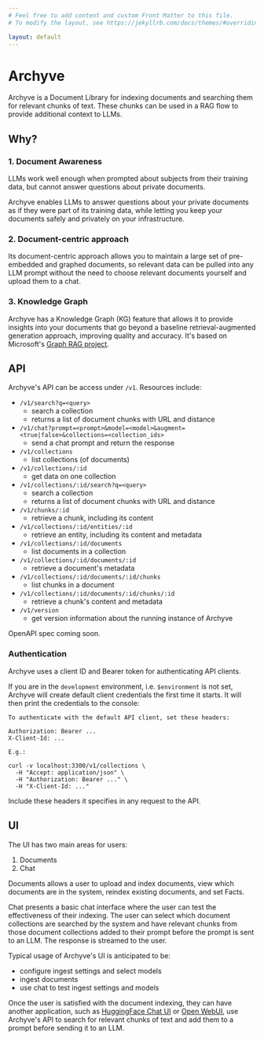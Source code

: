 ```yaml
---
# Feel free to add content and custom Front Matter to this file.
# To modify the layout, see https://jekyllrb.com/docs/themes/#overriding-theme-defaults

layout: default
---
```


# Archyve

Archyve is a Document Library for indexing documents and searching them for relevant chunks of text. These chunks can be used in a RAG flow to provide additional context to LLMs.

## Why?

### 1. Document Awareness

LLMs work well enough when prompted about subjects from their training data, but cannot answer questions about private documents.

Archyve enables LLMs to answer questions about your private documents as if they were part of its training data, while letting you keep your documents safely and privately on your infrastructure.

### 2. Document-centric approach

Its document-centric approach allows you to maintain a large set of pre-embedded and graphed documents, so relevant data can be pulled into any LLM prompt without the need to choose relevant documents yourself and upload them to a chat.

### 3. Knowledge Graph

Archyve has a Knowledge Graph (KG) feature that allows it to provide insights into your documents that go beyond a baseline retrieval-augmented generation approach, improving quality and accuracy. It's based on Microsoft's [Graph RAG project](https://github.com/microsoft/graphrag).

## API

Archyve's API can be access under `/v1`. Resources include:

- `/v1/search?q=<query>`
  - search a collection
  - returns a list of document chunks with URL and distance
- `/v1/chat?prompt=<prompt>&model=<model>&augment=<true|false>&collections=<collection_ids>`
  - send a chat prompt and return the response
- `/v1/collections`
  - list collections (of documents)
- `/v1/collections/:id`
  - get data on one collection
- `/v1/collections/:id/search?q=<query>`
  - search a collection
  - returns a list of document chunks with URL and distance
- `/v1/chunks/:id`
  - retrieve a chunk, including its content
- `/v1/collections/:id/entities/:id`
  - retrieve an entity, including its content and metadata
- `/v1/collections/:id/documents`
  - list documents in a collection
- `/v1/collections/:id/documents/:id`
  - retrieve a document's metadata
- `/v1/collections/:id/documents/:id/chunks`
  - list chunks in a document
- `/v1/collections/:id/documents/:id/chunks/:id`
  - retrieve a chunk's content and metadata
- `/v1/version`
  - get version information about the running instance of Archyve

OpenAPI spec coming soon.

### Authentication

Archyve uses a client ID and Bearer token for authenticating API clients.

If you are in the `development` environment, i.e. `$environment` is not set, Archyve will create default client credentials the first time it starts. It will then print the credentials to the console:

```
To authenticate with the default API client, set these headers:

Authorization: Bearer ...
X-Client-Id: ...

E.g.:

curl -v localhost:3300/v1/collections \
  -H "Accept: application/json" \
  -H "Authorization: Bearer ..." \
  -H "X-Client-Id: ..."
```

Include these headers it specifies in any request to the API.

## UI

The UI has two main areas for users:

1. Documents
2. Chat

Documents allows a user to upload and index documents, view which documents are in the system, reindex existing documents, and set Facts.

Chat presents a basic chat interface where the user can test the effectiveness of their indexing. The user can select which document collections are searched by the system and have relevant chunks from those document collections added to their prompt before the prompt is sent to an LLM. The response is streamed to the user.

Typical usage of Archyve's UI is anticipated to be:

- configure ingest settings and select models
- ingest documents
- use chat to test ingest settings and models

Once the user is satisfied with the document indexing, they can have another application, such as [HuggingFace Chat UI](https://github.com/huggingface/chat-ui) or [Open WebUI](https://github.com/open-webui/open-webui), use Archyve's API to search for relevant chunks of text and add them to a prompt before sending it to an LLM.
